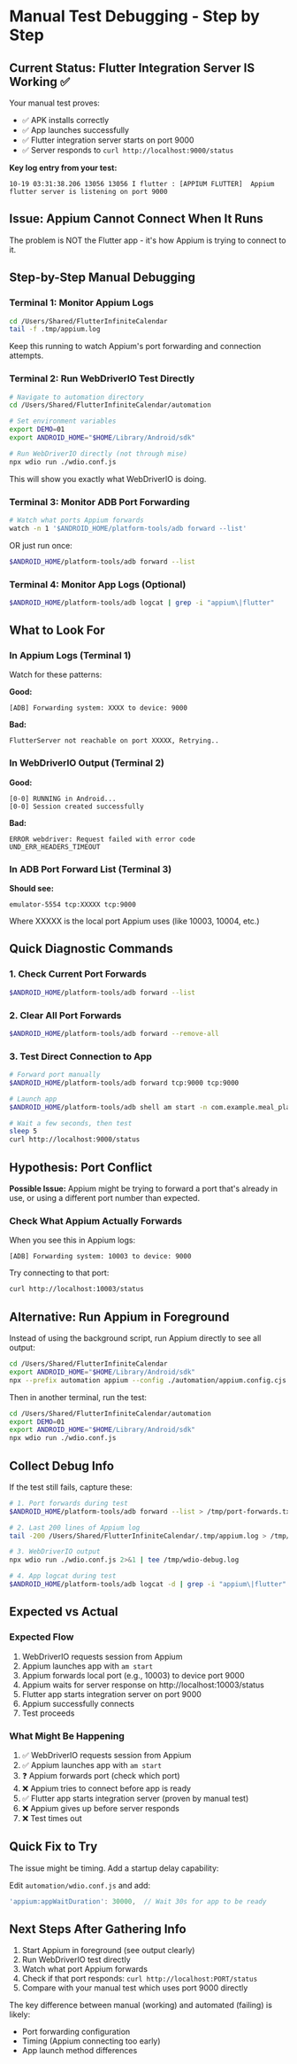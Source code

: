 # Manual Test Debugging - Step by Step

## Current Status: Flutter Integration Server IS Working ✅

Your manual test proves:
- ✅ APK installs correctly
- ✅ App launches successfully  
- ✅ Flutter integration server starts on port 9000
- ✅ Server responds to `curl http://localhost:9000/status`

**Key log entry from your test:**
```
10-19 03:31:38.206 13056 13056 I flutter : [APPIUM FLUTTER]  Appium flutter server is listening on port 9000
```

## Issue: Appium Cannot Connect When It Runs

The problem is NOT the Flutter app - it's how Appium is trying to connect to it.

## Step-by-Step Manual Debugging

### Terminal 1: Monitor Appium Logs

```bash
cd /Users/Shared/FlutterInfiniteCalendar
tail -f .tmp/appium.log
```

Keep this running to watch Appium's port forwarding and connection attempts.

### Terminal 2: Run WebDriverIO Test Directly

```bash
# Navigate to automation directory
cd /Users/Shared/FlutterInfiniteCalendar/automation

# Set environment variables
export DEMO=01
export ANDROID_HOME="$HOME/Library/Android/sdk"

# Run WebDriverIO directly (not through mise)
npx wdio run ./wdio.conf.js
```

This will show you exactly what WebDriverIO is doing.

### Terminal 3: Monitor ADB Port Forwarding

```bash
# Watch what ports Appium forwards
watch -n 1 '$ANDROID_HOME/platform-tools/adb forward --list'
```

OR just run once:
```bash
$ANDROID_HOME/platform-tools/adb forward --list
```

### Terminal 4: Monitor App Logs (Optional)

```bash
$ANDROID_HOME/platform-tools/adb logcat | grep -i "appium\|flutter"
```

## What to Look For

### In Appium Logs (Terminal 1)

Watch for these patterns:

**Good:**
```
[ADB] Forwarding system: XXXX to device: 9000
```

**Bad:**
```
FlutterServer not reachable on port XXXXX, Retrying..
```

### In WebDriverIO Output (Terminal 2)

**Good:**
```
[0-0] RUNNING in Android...
[0-0] Session created successfully
```

**Bad:**
```
ERROR webdriver: Request failed with error code UND_ERR_HEADERS_TIMEOUT
```

### In ADB Port Forward List (Terminal 3)

**Should see:**
```
emulator-5554 tcp:XXXXX tcp:9000
```

Where XXXXX is the local port Appium uses (like 10003, 10004, etc.)

## Quick Diagnostic Commands

### 1. Check Current Port Forwards
```bash
$ANDROID_HOME/platform-tools/adb forward --list
```

### 2. Clear All Port Forwards
```bash
$ANDROID_HOME/platform-tools/adb forward --remove-all
```

### 3. Test Direct Connection to App
```bash
# Forward port manually
$ANDROID_HOME/platform-tools/adb forward tcp:9000 tcp:9000

# Launch app
$ANDROID_HOME/platform-tools/adb shell am start -n com.example.meal_planner_demo/.MainActivity

# Wait a few seconds, then test
sleep 5
curl http://localhost:9000/status
```

## Hypothesis: Port Conflict

**Possible Issue:** Appium might be trying to forward a port that's already in use, or using a different port number than expected.

### Check What Appium Actually Forwards

When you see this in Appium logs:
```
[ADB] Forwarding system: 10003 to device: 9000
```

Try connecting to that port:
```bash
curl http://localhost:10003/status
```

## Alternative: Run Appium in Foreground

Instead of using the background script, run Appium directly to see all output:

```bash
cd /Users/Shared/FlutterInfiniteCalendar
export ANDROID_HOME="$HOME/Library/Android/sdk"
npx --prefix automation appium --config ./automation/appium.config.cjs
```

Then in another terminal, run the test:
```bash
cd /Users/Shared/FlutterInfiniteCalendar/automation
export DEMO=01
export ANDROID_HOME="$HOME/Library/Android/sdk"
npx wdio run ./wdio.conf.js
```

## Collect Debug Info

If the test still fails, capture these:

```bash
# 1. Port forwards during test
$ANDROID_HOME/platform-tools/adb forward --list > /tmp/port-forwards.txt

# 2. Last 200 lines of Appium log
tail -200 /Users/Shared/FlutterInfiniteCalendar/.tmp/appium.log > /tmp/appium-debug.log

# 3. WebDriverIO output
npx wdio run ./wdio.conf.js 2>&1 | tee /tmp/wdio-debug.log

# 4. App logcat during test
$ANDROID_HOME/platform-tools/adb logcat -d | grep -i "appium\|flutter" > /tmp/app-debug.log
```

## Expected vs Actual

### Expected Flow
1. WebDriverIO requests session from Appium
2. Appium launches app with `am start`
3. Appium forwards local port (e.g., 10003) to device port 9000
4. Appium waits for server response on http://localhost:10003/status
5. Flutter app starts integration server on port 9000
6. Appium successfully connects
7. Test proceeds

### What Might Be Happening
1. ✅ WebDriverIO requests session from Appium
2. ✅ Appium launches app with `am start`
3. ❓ Appium forwards port (check which port)
4. ❌ Appium tries to connect before app is ready
5. ✅ Flutter app starts integration server (proven by manual test)
6. ❌ Appium gives up before server responds
7. ❌ Test times out

## Quick Fix to Try

The issue might be timing. Add a startup delay capability:

Edit `automation/wdio.conf.js` and add:
```javascript
'appium:appWaitDuration': 30000,  // Wait 30s for app to be ready
```

## Next Steps After Gathering Info

1. Start Appium in foreground (see output clearly)
2. Run WebDriverIO test directly
3. Watch what port Appium forwards
4. Check if that port responds: `curl http://localhost:PORT/status`
5. Compare with your manual test which uses port 9000 directly

The key difference between manual (working) and automated (failing) is likely:
- Port forwarding configuration
- Timing (Appium connecting too early)
- App launch method differences
